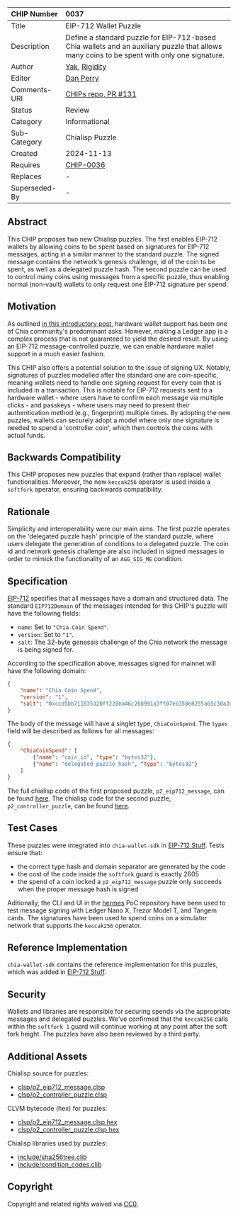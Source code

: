 CHIP Number   | 0037
:-------------|:----
Title         | EIP-712 Wallet Puzzle
Description   | Define a standard puzzle for EIP-712-based Chia wallets and an auxiliary puzzle that allows many coins to be spent with only one signature.
Author        | [Yak](https://github.com/yakuhito), [Rigidity](https://github.com/Rigidity)
Editor        | [Dan Perry](https://github.com/danieljperry)
Comments-URI  | [CHIPs repo, PR #131](https://github.com/Chia-Network/chips/pull/132)
Status        | Review
Category      | Informational
Sub-Category  | Chialisp Puzzle
Created       | 2024-11-13
Requires      | [CHIP-0036](https://github.com/Chia-Network/chips/pull/131)
Replaces      | -
Superseded-By | -

## Abstract
This CHIP proposes two new Chialisp puzzles. The first enables EIP-712 wallets by allowing coins to be spent based on signatures for EIP-712 messages, acting in a similar manner to the standard puzzle. The signed message contains the network's genesis challenge, id of the coin to be spent, as well as a delegated puzzle hash. The second puzzle can be used to control many coins using messages from a specific puzzle, thus enabling normal (non-vault) wallets to only request one EIP-712 signature per spend.

## Motivation
As outlined [in this introductory post](https://blog.fireacademy.io/p/a-path-to-chia-hardware-wallet-support), hardware wallet support has been one of Chia community's predominant asks. However, making a Ledger app is a complex process that is not guaranteed to yield the desired result. By using an EIP-712 message-controlled puzzle, we can enable hardware wallet support in a much easier fashion.

This CHIP also offers a potential solution to the issue of signing UX. Notably, signatures of puzzles modelled after the standard one are coin-specific, meaning wallets need to handle one signing request for every coin that is included in a transaction. This is notable for EIP-712 requests sent to a hardware wallet - where users have to confirm each message via multiple clicks - and passkeys - where users may need to present their authentication method (e.g., fingerprint) multiple times. By adopting the new puzzles, wallets can securely adopt a model where only one signature is needed to spend a 'controller coin', which then controls the coins with actual funds. 

## Backwards Compatibility
This CHIP proposes new puzzles that expand (rather than replace) wallet functionalities. Moreover, the new `keccak256` operator is used inside a `softfork` operator, ensuring backwards compatibility.

## Rationale
Simplicity and interoperability were our main aims. The first puzzle operates on the 'delegated puzzle hash' principle of the standard puzzle, where users delegate the generation of conditions to a delegated puzzle. The coin id and network genesis challenge are also included in signed messages in order to mimick the functionality of an `AGG_SIG_ME` condition.

## Specification
[EIP-712](https://eips.ethereum.org/EIPS/eip-712) specifies that all messages have a domain and structured data. The standard `EIP712Domain` of the messages intended for this CHIP's puzzle will have the following fields:
 * `name`: Set to `"Chia Coin Spend"`.
 * `version`: Set to `"1"`.
 * `salt`: The 32-byte genessis challenge of the Chia network the message is being signed for.

According to the specification above, messages signed for mainnet will have the following domain:
```json
{
    "name": "Chia Coin Spend",
    "version": "1",
    "salt": "0xccd5bb71183532bff220ba46c268991a3ff07eb358e8255a65c30a2dce0e5fbb"
}
```

The body of the message will have a singlet type, `ChiaCoinSpend`. The `types` field will be described as follows for all messages:

```json
{
    "ChiaCoinSpend": [
        {"name": "coin_id", "type": "bytes32"},
        {"name": "delegated_puzzle_hash", "type": "bytes32"}
    ]
}
```

The full chialisp code of the first proposed puzzle, `p2_eip712_message`, can be found [here](../assets/chip-0037/clsp/p2_eip712_message.clsp).  The chialisp code for the second puzzle, `p2_controller_puzzle`, can be found [here](../assets/chip-0037/clsp/p2_controller_puzzle.clsp).

## Test Cases
These puzzles were integrated into `chia-wallet-sdk` in [EIP-712 Stuff](https://github.com/xch-dev/chia-wallet-sdk/pull/124). Tests ensure that:
 - the correct type hash and domain separator are generated by the code
 - the cost of the code inside the `softfork` guard is exactly 2605
 - the spend of a coin locked a `p2_eip712_message` puzzle only succeeds when the proper message hash is signed

Aditionally, the CLI and UI in the [hermes](https://github.com/Yakuhito/hermes/tree/master) PoC repository have been used to test message signing with Ledger Nano X, Trezor Model T, and Tangem cards. The signatures have been used to spend coins on a simulator network that supports the `keccak256` operator.

## Reference Implementation
`chia-wallet-sdk` contains the reference implementation for this puzzles, which was added in [EIP-712 Stuff](https://github.com/xch-dev/chia-wallet-sdk/pull/124).

## Security
Wallets and libraries are responsible for securing spends via the appropriate messages and delegated puzzles. We've confirmed that the `keccak256` calls within the `softfork 1` guard will continue working at any point after the soft fork height. The puzzles have also been reviewed by a third party. 

## Additional Assets
Chialisp source for puzzles:
* [clsp/p2_eip712_message.clsp](../assets/chip-0037/clsp/p2_eip712_message.clsp)
* [clsp/p2_controller_puzzle.clsp](../assets/chip-0037/clsp/p2_controller_puzzle.clsp)

CLVM bytecode (hex) for puzzles:
* [clsp/p2_eip712_message.clsp.hex](../assets/chip-0037/clsp/p2_eip712_message.clsp.hex)
* [clsp/p2_controller_puzzle.clsp.hex](../assets/chip-0037/clsp/p2_controller_puzzle.clsp.hex)

Chialisp libraries used by puzzles:
* [include/sha256tree.clib](../assets/chip-0037/include/sha256tree.clib)
* [include/condition_codes.clib](../assets/chip-0037/include/condition_codes.clib)


## Copyright
Copyright and related rights waived via [CC0](https://creativecommons.org/publicdomain/zero/1.0/).